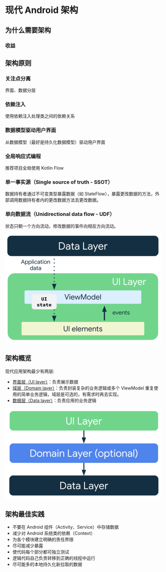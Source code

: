 # 现代 Android 架构

## 为什么需要架构

### 收益

## 架构原则

### 关注点分离

界面、数据分层

### 依赖注入

使用依赖注入处理类之间的依赖关系

### 数据模型驱动用户界面

从数据模型（最好是持久化数据模型）驱动用户界面

### 全局响应式编程

推荐项目全局使用 Kotlin Flow

### 单一事实源（Single source of truth - SSOT）

数据持有者通过不可变类型暴露数据（如 StateFlow），暴露更改数据的方法，外部调用数据持有者内的更改数据方法去更改数据。

### 单向数据流（Unidirectional data flow - UDF）

状态只朝一个方向流动，修改数据的事件向相反方向流动。

<img 
    src="/Android/Architecture/assets/mad-arch-ui-udf.png"
    alt="UDF"
    width="666">

## 架构概览

现代应用架构最少有两层:

* [界面层（UI layer）](/Android/Architecture/UILayer_CN.md)：负责展示数据
* [域层（Domain layer）](/Android/Architecture/DomainLayer_CN.md)：负责封装复杂的业务逻辑或多个 ViewModel 重复使用的简单业务逻辑，域层是可选的，有需求时再去实现。
* [数据层（Data layer）](/Android/Architecture/DataLayer_CN.md)：负责应用的业务逻辑

<img 
    src="/Android/Architecture/assets/mad-arch-overview.png"
    alt="Architecture Overview"
    width="666">

## 架构最佳实践

* 不要在 Android 组件（Activity、Service）中存储数据
* 减少对 Android 系统类的依赖（Context）
* 为各个模块建立明确的责任界限
* 尽可能减少暴露
* 使代码每个部分都可独立测试
* 逻辑代码自己负责转移到正确的线程中运行
* 尽可能多的本地持久化新拉取的数据
  